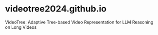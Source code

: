 # videotree2024.github.io
VideoTree: Adaptive Tree-based Video Representation for LLM Reasoning on Long Videos
